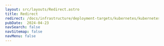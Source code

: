 ```yaml
---
layout: src/layouts/Redirect.astro
title: Redirect
redirect: /docs/infrastructure/deployment-targets/kubernetes/kubernetes-api/openshift
pubDate:  2024-04-23
navSearch: false
navSitemap: false
navMenu: false
---
```

